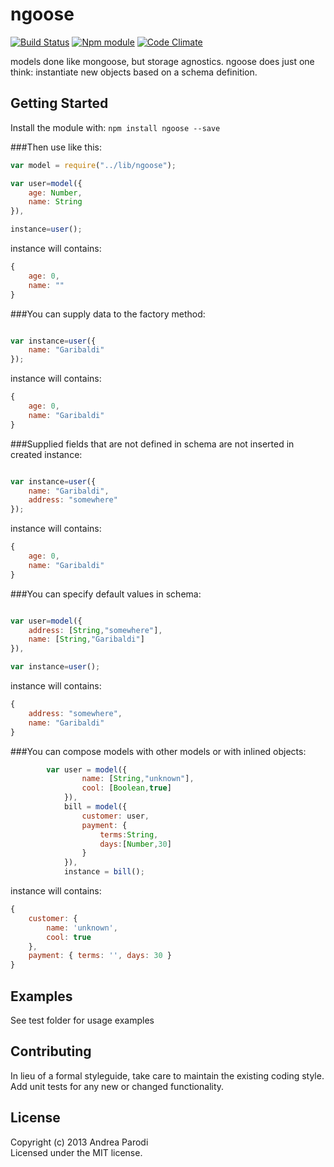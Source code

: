 # ngoose 
[![Build Status](https://secure.travis-ci.org/parroit/ngoose.png?branch=master)](http://travis-ci.org/parroit/ngoose)  [![Npm module](https://badge.fury.io/js/ngoose.png)](https://npmjs.org/package/ngoose) [![Code Climate](https://codeclimate.com/github/parroit/ngoose.png)](https://codeclimate.com/github/parroit/ngoose)

models done like mongoose, but storage agnostics.
ngoose does just one think: instantiate new objects based on a schema definition.

## Getting Started
Install the module with: `npm install ngoose --save`

###Then use like this:

```javascript
var model = require("../lib/ngoose");

var user=model({
    age: Number,
    name: String
}),

instance=user();

```

instance will contains:

```javascript
{
    age: 0,
    name: ""
}
```

###You can supply data to the factory method:
```javascript

var instance=user({
    name: "Garibaldi"
});

```
instance will contains:

```javascript
{
    age: 0,
    name: "Garibaldi"
}
```

###Supplied fields that are not defined in schema are not inserted in created instance:

```javascript

var instance=user({
    name: "Garibaldi",
    address: "somewhere"
});

```
instance will contains:

```javascript
{
    age: 0,
    name: "Garibaldi"
}
```



###You can specify default values in schema:

```javascript

var user=model({
    address: [String,"somewhere"],
    name: [String,"Garibaldi"]
}),

var instance=user();

```
instance will contains:

```javascript
{
    address: "somewhere",
    name: "Garibaldi"
}
```

###You can compose models with other models or with inlined objects:

```javascript
        var user = model({
                name: [String,"unknown"],
                cool: [Boolean,true]
            }),
            bill = model({
                customer: user,
                payment: {
                    terms:String,
                    days:[Number,30]
                }
            }),
            instance = bill();
```
instance will contains:

```javascript
{
    customer: {
        name: 'unknown',
        cool: true
    },
    payment: { terms: '', days: 30 }
}
```



## Examples
See test folder for usage examples

## Contributing
In lieu of a formal styleguide, take care to maintain the existing coding style.
Add unit tests for any new or changed functionality.


## License
Copyright (c) 2013 Andrea Parodi  
Licensed under the MIT license.

